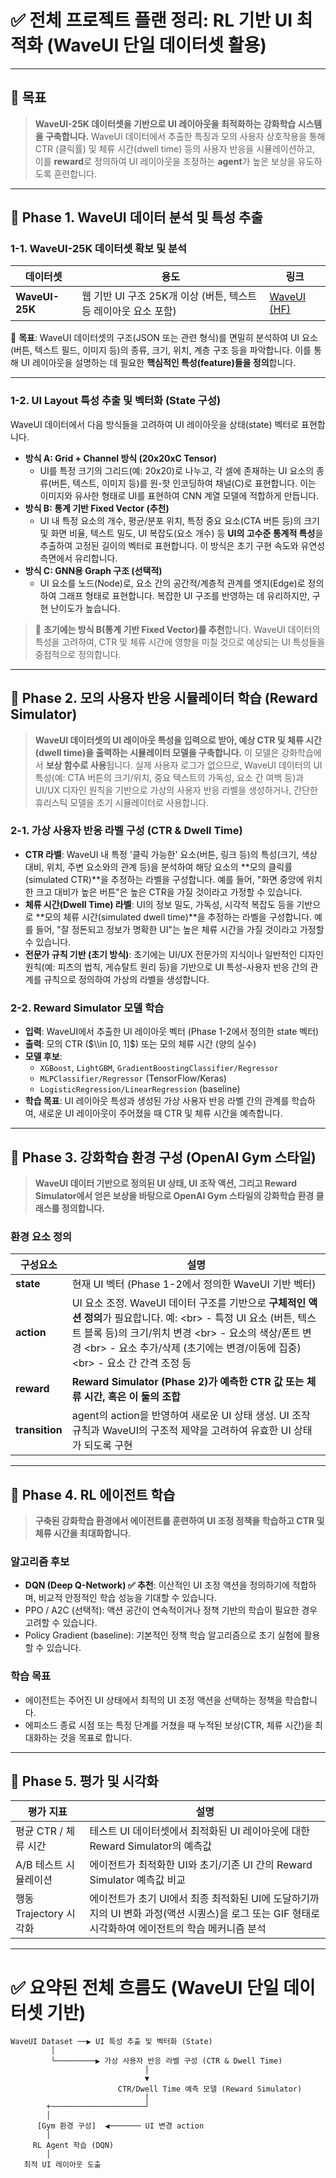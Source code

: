 

# ✅ 전체 프로젝트 플랜 정리: RL 기반 UI 최적화 (WaveUI 단일 데이터셋 활용)

-----

## 🎯 목표

> **WaveUI-25K 데이터셋을 기반으로 UI 레이아웃을 최적화하는 강화학습 시스템을 구축합니다.** WaveUI 데이터에서 추출한 특징과 모의 사용자 상호작용을 통해 CTR (클릭률) 및 체류 시간(dwell time) 등의 사용자 반응을 시뮬레이션하고, 이를 **reward**로 정의하여 UI 레이아웃을 조정하는 **agent**가 높은 보상을 유도하도록 훈련합니다.

-----

## 🔶 Phase 1. WaveUI 데이터 분석 및 특성 추출

### 1-1. WaveUI-25K 데이터셋 확보 및 분석

| 데이터셋           | 용도                                        | 링크                                                                |
| -------------- | ----------------------------------------- | ----------------------------------------------------------------- |
| **WaveUI-25K** | 웹 기반 UI 구조 25K개 이상 (버튼, 텍스트 등 레이아웃 요소 포함) | [WaveUI (HF)](https://huggingface.co/datasets/Voxel51/WaveUI-25k) |

📌 **목표**: WaveUI 데이터셋의 구조(JSON 또는 관련 형식)를 면밀히 분석하여 UI 요소(버튼, 텍스트 필드, 이미지 등)의 종류, 크기, 위치, 계층 구조 등을 파악합니다. 이를 통해 UI 레이아웃을 설명하는 데 필요한 **핵심적인 특성(feature)들을 정의**합니다.

-----

### 1-2. UI Layout 특성 추출 및 벡터화 (State 구성)

WaveUI 데이터에서 다음 방식들을 고려하여 UI 레이아웃을 상태(state) 벡터로 표현합니다.

  * **방식 A: Grid + Channel 방식 (20x20xC Tensor)**
      * UI를 특정 크기의 그리드(예: 20x20)로 나누고, 각 셀에 존재하는 UI 요소의 종류(버튼, 텍스트, 이미지 등)를 원-핫 인코딩하여 채널(C)로 표현합니다. 이는 이미지와 유사한 형태로 UI를 표현하여 CNN 계열 모델에 적합하게 만듭니다.
  * **방식 B: 통계 기반 Fixed Vector (추천)**
      * UI 내 특정 요소의 개수, 평균/분포 위치, 특정 중요 요소(CTA 버튼 등)의 크기 및 화면 비율, 텍스트 밀도, UI 복잡도(요소 개수) 등 **UI의 고수준 통계적 특성**을 추출하여 고정된 길이의 벡터로 표현합니다. 이 방식은 초기 구현 속도와 유연성 측면에서 유리합니다.
  * **방식 C: GNN용 Graph 구조 (선택적)**
      * UI 요소를 노드(Node)로, 요소 간의 공간적/계층적 관계를 엣지(Edge)로 정의하여 그래프 형태로 표현합니다. 복잡한 UI 구조를 반영하는 데 유리하지만, 구현 난이도가 높습니다.

> 🔧 **초기에는 방식 B(통계 기반 Fixed Vector)를 추천**합니다. WaveUI 데이터의 특성을 고려하여, CTR 및 체류 시간에 영향을 미칠 것으로 예상되는 UI 특성들을 중점적으로 정의합니다.

-----

## 🔶 Phase 2. 모의 사용자 반응 시뮬레이터 학습 (Reward Simulator)

> **WaveUI 데이터셋의 UI 레이아웃 특성을 입력으로 받아, 예상 CTR 및 체류 시간(dwell time)을 출력하는 시뮬레이터 모델을 구축합니다.** 이 모델은 강화학습에서 **보상 함수로 사용**됩니다. 실제 사용자 로그가 없으므로, WaveUI 데이터의 UI 특성(예: CTA 버튼의 크기/위치, 중요 텍스트의 가독성, 요소 간 여백 등)과 UI/UX 디자인 원칙을 기반으로 가상의 사용자 반응 라벨을 생성하거나, 간단한 휴리스틱 모델을 초기 시뮬레이터로 사용합니다.

### 2-1. 가상 사용자 반응 라벨 구성 (CTR & Dwell Time)

  * **CTR 라벨**: WaveUI 내 특정 '클릭 가능한' 요소(버튼, 링크 등)의 특성(크기, 색상 대비, 위치, 주변 요소와의 관계 등)을 분석하여 해당 요소의 \*\*모의 클릭률(simulated CTR)\*\*을 추정하는 라벨을 구성합니다. 예를 들어, "화면 중앙에 위치한 크고 대비가 높은 버튼"은 높은 CTR을 가질 것이라고 가정할 수 있습니다.
  * **체류 시간(Dwell Time) 라벨**: UI의 정보 밀도, 가독성, 시각적 복잡도 등을 기반으로 \*\*모의 체류 시간(simulated dwell time)\*\*을 추정하는 라벨을 구성합니다. 예를 들어, "잘 정돈되고 정보가 명확한 UI"는 높은 체류 시간을 가질 것이라고 가정할 수 있습니다.
  * **전문가 규칙 기반 (초기 방식)**: 초기에는 UI/UX 전문가의 지식이나 일반적인 디자인 원칙(예: 피츠의 법칙, 게슈탈트 원리 등)을 기반으로 UI 특성-사용자 반응 간의 관계를 규칙으로 정의하여 가상의 라벨을 생성합니다.

### 2-2. Reward Simulator 모델 학습

  * **입력**: WaveUI에서 추출한 UI 레이아웃 벡터 (Phase 1-2에서 정의한 state 벡터)
  * **출력**: 모의 CTR ($\\in [0, 1]$) 또는 모의 체류 시간 (양의 실수)
  * **모델 후보**:
      * `XGBoost`, `LightGBM`, `GradientBoostingClassifier/Regressor`
      * `MLPClassifier/Regressor` (TensorFlow/Keras)
      * `LogisticRegression/LinearRegression` (baseline)
  * **학습 목표**: UI 레이아웃 특성과 생성된 가상 사용자 반응 라벨 간의 관계를 학습하여, 새로운 UI 레이아웃이 주어졌을 때 CTR 및 체류 시간을 예측합니다.

-----

## 🔶 Phase 3. 강화학습 환경 구성 (OpenAI Gym 스타일)

> **WaveUI 데이터 기반으로 정의된 UI 상태, UI 조작 액션, 그리고 Reward Simulator에서 얻은 보상을 바탕으로 OpenAI Gym 스타일의 강화학습 환경 클래스를 정의합니다.**

### 환경 요소 정의

| 구성요소           | 설명                                                         |
| -------------- | ---------------------------------------------------------- |
| **state** | 현재 UI 벡터 (Phase 1-2에서 정의한 WaveUI 기반 벡터)              |
| **action** | UI 요소 조정. WaveUI 데이터 구조를 기반으로 **구체적인 액션 정의**가 필요합니다. 예: \<br\> - 특정 UI 요소 (버튼, 텍스트 블록 등)의 크기/위치 변경 \<br\> - 요소의 색상/폰트 변경 \<br\> - 요소 추가/삭제 (초기에는 변경/이동에 집중) \<br\> - 요소 간 간격 조정 등                                |
| **reward** | **Reward Simulator (Phase 2)가 예측한 CTR 값 또는 체류 시간, 혹은 이 둘의 조합** |
| **transition** | agent의 action을 반영하여 새로운 UI 상태 생성. UI 조작 규칙과 WaveUI의 구조적 제약을 고려하여 유효한 UI 상태가 되도록 구현 |

-----

## 🔶 Phase 4. RL 에이전트 학습

> **구축된 강화학습 환경에서 에이전트를 훈련하여 UI 조정 정책을 학습하고 CTR 및 체류 시간을 최대화합니다.**

### 알고리즘 후보

  * **DQN (Deep Q-Network) ✅ 추천**: 이산적인 UI 조정 액션을 정의하기에 적합하며, 비교적 안정적인 학습 성능을 기대할 수 있습니다.
  * PPO / A2C (선택적): 액션 공간이 연속적이거나 정책 기반의 학습이 필요한 경우 고려할 수 있습니다.
  * Policy Gradient (baseline): 기본적인 정책 학습 알고리즘으로 초기 실험에 활용할 수 있습니다.

### 학습 목표

  * 에이전트는 주어진 UI 상태에서 최적의 UI 조정 액션을 선택하는 정책을 학습합니다.
  * 에피소드 종료 시점 또는 특정 단계를 거쳤을 때 누적된 보상(CTR, 체류 시간)을 최대화하는 것을 목표로 합니다.

-----

## 🔶 Phase 5. 평가 및 시각화

| 평가 지표             | 설명                                                         |
| ----------------- | ---------------------------------------------------------- |
| 평균 CTR / 체류 시간  | 테스트 UI 데이터셋에서 최적화된 UI 레이아웃에 대한 Reward Simulator의 예측값 |
| A/B 테스트 시뮬레이션   | 에이전트가 최적화한 UI와 초기/기존 UI 간의 Reward Simulator 예측값 비교 |
| 행동 Trajectory 시각화 | 에이전트가 초기 UI에서 최종 최적화된 UI에 도달하기까지의 UI 변화 과정(액션 시퀀스)을 로그 또는 GIF 형태로 시각화하여 에이전트의 학습 메커니즘 분석 |

-----

# ✅ 요약된 전체 흐름도 (WaveUI 단일 데이터셋 기반)

```
WaveUI Dataset ──▶ UI 특성 추출 및 벡터화 (State)
         │
         └─────────▶ 가상 사용자 반응 라벨 구성 (CTR & Dwell Time)
                              │
                              ▼
                        CTR/Dwell Time 예측 모델 (Reward Simulator)
                              │
        +─────────────────────┘
        │
      [Gym 환경 구성]  ◀─────── UI 변경 action
        │
     RL Agent 학습 (DQN)
        │
   최적 UI 레이아웃 도출
```

